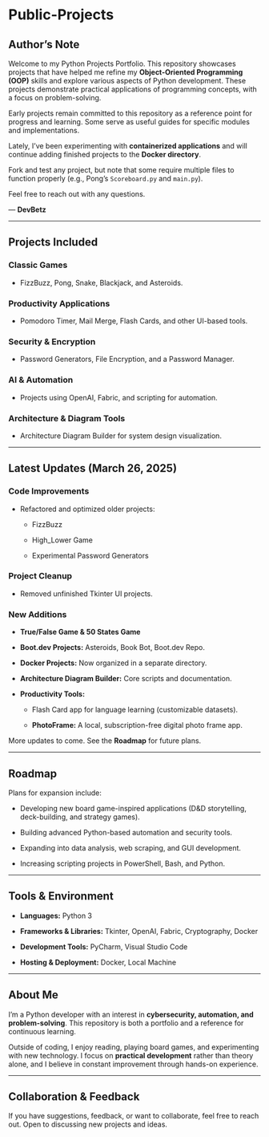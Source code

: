 # **Public-Projects**

## **Author’s Note**

Welcome to my Python Projects Portfolio. This repository showcases projects that have helped me refine my **Object-Oriented Programming (OOP)** skills and explore various aspects of Python development. These projects demonstrate practical applications of programming concepts, with a focus on problem-solving.

Early projects remain committed to this repository as a reference point for progress and learning. Some serve as useful guides for specific modules and implementations.

Lately, I’ve been experimenting with **containerized applications** and will continue adding finished projects to the **Docker directory**.

Fork and test any project, but note that some require multiple files to function properly (e.g., Pong’s `Scoreboard.py` and `main.py`).

Feel free to reach out with any questions.

— **DevBetz**

---

## **Projects Included**

### **Classic Games**

- FizzBuzz, Pong, Snake, Blackjack, and Asteroids.
    

### **Productivity Applications**

- Pomodoro Timer, Mail Merge, Flash Cards, and other UI-based tools.
    

### **Security & Encryption**

- Password Generators, File Encryption, and a Password Manager.
    

### **AI & Automation**

- Projects using OpenAI, Fabric, and scripting for automation.
    

### **Architecture & Diagram Tools**

- Architecture Diagram Builder for system design visualization.
    

---

## **Latest Updates (March 26, 2025)**

### Code Improvements

- Refactored and optimized older projects:
    
    - FizzBuzz
        
    - High_Lower Game
        
    - Experimental Password Generators
        

### Project Cleanup

- Removed unfinished Tkinter UI projects.
    

### New Additions

- **True/False Game & 50 States Game**
    
- **Boot.dev Projects:** Asteroids, Book Bot, Boot.dev Repo.
    
- **Docker Projects:** Now organized in a separate directory.
    
- **Architecture Diagram Builder:** Core scripts and documentation.
    
- **Productivity Tools:**
    
    - Flash Card app for language learning (customizable datasets).
        
    - **PhotoFrame:** A local, subscription-free digital photo frame app.
        

More updates to come. See the **Roadmap** for future plans.

---

## **Roadmap**

Plans for expansion include:

- Developing new board game-inspired applications (D&D storytelling, deck-building, and strategy games).
    
- Building advanced Python-based automation and security tools.
    
- Expanding into data analysis, web scraping, and GUI development.
    
- Increasing scripting projects in PowerShell, Bash, and Python.
    

---

## **Tools & Environment**

- **Languages:** Python 3
    
- **Frameworks & Libraries:** Tkinter, OpenAI, Fabric, Cryptography, Docker
    
- **Development Tools:** PyCharm, Visual Studio Code
    
- **Hosting & Deployment:** Docker, Local Machine
    

---

## **About Me**

I’m a Python developer with an interest in **cybersecurity, automation, and problem-solving**. This repository is both a portfolio and a reference for continuous learning.

Outside of coding, I enjoy reading, playing board games, and experimenting with new technology. I focus on **practical development** rather than theory alone, and I believe in constant improvement through hands-on experience.

---

## **Collaboration & Feedback**

If you have suggestions, feedback, or want to collaborate, feel free to reach out. Open to discussing new projects and ideas.





